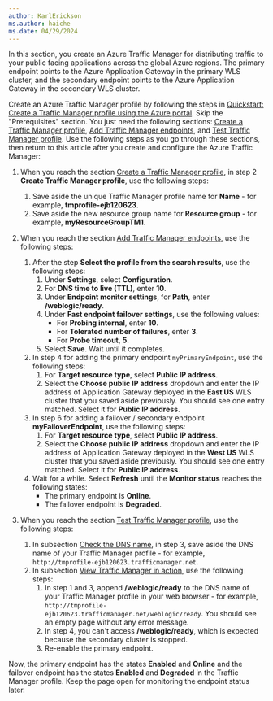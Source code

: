 ```yaml
---
author: KarlErickson
ms.author: haiche
ms.date: 04/29/2024
---
```


In this section, you create an Azure Traffic Manager for distributing traffic to your public facing applications across the global Azure regions. The primary endpoint points to the Azure Application Gateway in the primary WLS cluster, and the secondary endpoint points to the Azure Application Gateway in the secondary WLS cluster.

Create an Azure Traffic Manager profile by following the steps in [Quickstart: Create a Traffic Manager profile using the Azure portal](/azure/traffic-manager/quickstart-create-traffic-manager-profile). Skip the "Prerequisites" section. You just need the following sections: [Create a Traffic Manager profile](/azure/traffic-manager/quickstart-create-traffic-manager-profile#create-a-traffic-manager-profile), [Add Traffic Manager endpoints](/azure/traffic-manager/quickstart-create-traffic-manager-profile#add-traffic-manager-endpoints), and [Test Traffic Manager profile](/azure/traffic-manager/quickstart-create-traffic-manager-profile#test-traffic-manager-profile). Use the following steps as you go through these sections, then return to this article after you create and configure the Azure Traffic Manager:

1. When you reach the section [Create a Traffic Manager profile](/azure/traffic-manager/quickstart-create-traffic-manager-profile#create-a-traffic-manager-profile), in step 2 **Create Traffic Manager profile**, use the following steps:
   1. Save aside the unique Traffic Manager profile name for **Name** - for example, **tmprofile-ejb120623**.
   1. Save aside the new resource group name for **Resource group** - for example, **myResourceGroupTM1**.

1. When you reach the section [Add Traffic Manager endpoints](/azure/traffic-manager/quickstart-create-traffic-manager-profile#add-traffic-manager-endpoints), use the following steps:
   1. After the step **Select the profile from the search results**, use the following steps:
      1. Under **Settings**, select **Configuration**.
      1. For **DNS time to live (TTL)**, enter **10**.
      1. Under **Endpoint monitor settings**, for **Path**, enter **/weblogic/ready**.
      1. Under **Fast endpoint failover settings**, use the following values:
         * For **Probing internal**, enter **10**.
         * For **Tolerated number of failures**, enter **3**.
         * For **Probe timeout**, **5**.
      1. Select **Save**. Wait until it completes.
   1. In step 4 for adding the primary endpoint `myPrimaryEndpoint`, use the following steps:
      1. For **Target resource type**, select **Public IP address**.
      1. Select the **Choose public IP address** dropdown and enter the IP address of Application Gateway deployed in the **East US** WLS cluster that you saved aside previously. You should see one entry matched. Select it for **Public IP address**.
   1. In step 6 for adding a failover / secondary endpoint **myFailoverEndpoint**, use the following steps:
      1. For **Target resource type**, select **Public IP address**.
      1. Select the **Choose public IP address** dropdown and enter the IP address of Application Gateway deployed in the **West US** WLS cluster that you saved aside previously. You should see one entry matched. Select it for **Public IP address**.
   1. Wait for a while. Select **Refresh** until the **Monitor status** reaches the following states:
      * The primary endpoint is **Online**.
      * The failover endpoint is **Degraded**.

1. When you reach the section [Test Traffic Manager profile](/azure/traffic-manager/quickstart-create-traffic-manager-profile#test-traffic-manager-profile), use the following steps:
   1. In subsection [Check the DNS name](/azure/traffic-manager/quickstart-create-traffic-manager-profile#check-the-dns-name), in step 3, save aside the DNS name of your Traffic Manager profile - for example, `http://tmprofile-ejb120623.trafficmanager.net`.
   1. In subsection [View Traffic Manager in action](/azure/traffic-manager/quickstart-create-traffic-manager-profile#view-traffic-manager-in-action), use the following steps:
      1. In step 1 and 3, append **/weblogic/ready** to the DNS name of your Traffic Manager profile in your web browser - for example, `http://tmprofile-ejb120623.trafficmanager.net/weblogic/ready`. You should see an empty page without any error message.
      1. In step 4, you can't access **/weblogic/ready**, which is expected because the secondary cluster is stopped.
      1. Re-enable the primary endpoint.

Now, the primary endpoint has the states **Enabled** and **Online** and the failover endpoint has the states **Enabled** and **Degraded** in the Traffic Manager profile. Keep the page open for monitoring the endpoint status later.
